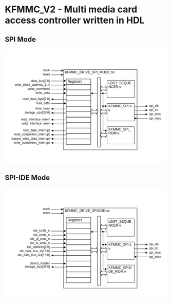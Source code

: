 # KFMMC_V2 - Multi media card access controller written in HDL

## SPI Mode
![MMCSPI_DIAGRAM](DOC/IMG/KFMMC_SPI_Diagram.png)

## SPI-IDE Mode
![MMCSPI2IDE_DIAGRAM](DOC/IMG/KFMMC_SPI2IDE_Diagram.png)

